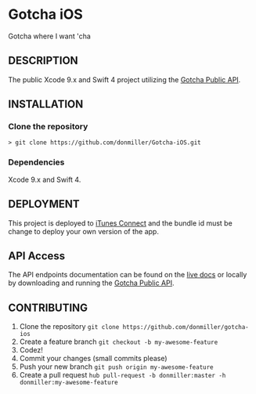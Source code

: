 Gotcha iOS 
============

Gotcha where I want 'cha

## DESCRIPTION

The public Xcode 9.x and Swift 4 project utilizing the [Gotcha Public API](https://github.com/jwright/gotcha-api). 

## INSTALLATION

### Clone the repository

```
> git clone https://github.com/donmiller/Gotcha-iOS.git
```

### Dependencies

Xcode 9.x and Swift 4.

## DEPLOYMENT

This project is deployed to [iTunes Connect](http://itunesconnect.apple.com) and the bundle id must be change to deploy your own version of the app.

## API Access

The API endpoints documentation can be found on the [live docs](http://staging.gotcha.run/api/docs) or locally by downloading and running the [Gotcha Public API](https://github.com/jwright/gotcha-api).

## CONTRIBUTING

1. Clone the repository `git clone https://github.com/donmiller/gotcha-ios`
1. Create a feature branch `git checkout -b my-awesome-feature`
1. Codez!
1. Commit your changes (small commits please)
1. Push your new branch `git push origin my-awesome-feature`
1. Create a pull request `hub pull-request -b donmiller:master -h donmiller:my-awesome-feature`
